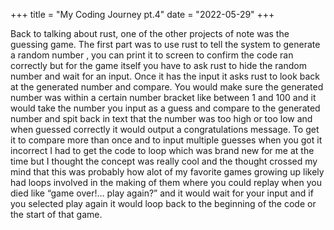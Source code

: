 +++
title = "My Coding Journey pt.4"
date = "2022-05-29"
+++

Back to talking about rust,
one of the other projects of note was the guessing game. The first part was to use rust to tell the system to generate a random number , you can print it to screen to confirm the code ran correctly but for the game itself you have to ask rust to hide the random number and wait for an input. Once it has the input it asks rust to look back at the generated number and compare. You would make sure the generated number was within a certain number bracket like between 1 and 100 and it would take the number you input as a guess and compare to the generated number and spit back in text that the number was too high or too low and when guessed correctly it would output a congratulations message. To get it to compare more than once and to input multiple guesses when you got it incorrect I had to get the code to loop which was brand new for me at the time but I thought the concept was really cool and the thought crossed my mind that this was probably how alot of my favorite games growing up likely had loops involved in the making of them where you could replay when you died like “game over!… play again?” and it would wait for your input and if you selected play again it would loop back to the beginning of the code or the start of that game.
